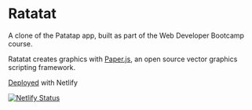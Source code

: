 # Ratatat
A clone of the Patatap app, built as part of the Web Developer Bootcamp course.

Ratatat creates graphics with [Paper.js](http://paperjs.org/), an open source vector graphics scripting framework.

[Deployed](https://ratatat.netlify.app/) with Netlify

[![Netlify Status](https://api.netlify.com/api/v1/badges/f0afbdcb-e8d9-484a-a9d9-925d6697355d/deploy-status)](https://app.netlify.com/sites/ratatat/deploys)
